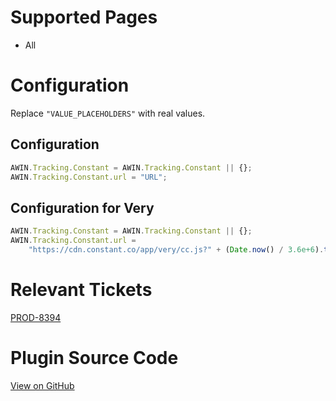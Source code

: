 
# Supported Pages

- All

# Configuration

Replace `"VALUE_PLACEHOLDERS"` with real values.

## Configuration

``` javascript
AWIN.Tracking.Constant = AWIN.Tracking.Constant || {};
AWIN.Tracking.Constant.url = "URL";
```



## Configuration for Very

``` javascript
AWIN.Tracking.Constant = AWIN.Tracking.Constant || {};
AWIN.Tracking.Constant.url =
    "https://cdn.constant.co/app/very/cc.js?" + (Date.now() / 3.6e+6).toFixed();
```



# Relevant Tickets

[PROD-8394](https://jira.awin.com/browse/PROD-8394)

# Plugin Source Code

[View on
GitHub](https://github.com/awin/awin-tracking/blob/master/web/thirdparty/constant.js)